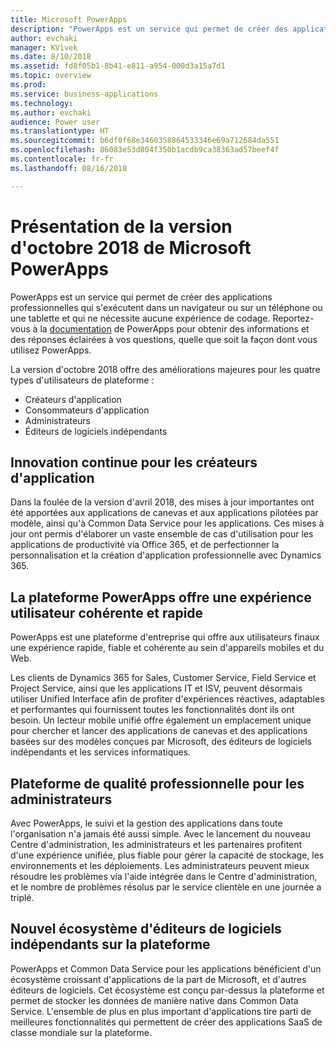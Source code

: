 ```yaml
---
title: Microsoft PowerApps
description: "PowerApps est un service qui permet de créer des applications professionnelles qui s'exécutent dans un navigateur ou sur un téléphone ou une tablette et qui ne nécessite aucune expérience de codage."
author: evchaki
manager: KVivek
ms.date: 8/10/2018
ms.assetid: fd8f05b1-8b41-e811-a954-000d3a15a7d1
ms.topic: overview
ms.prod: 
ms.service: business-applications
ms.technology: 
ms.author: evchaki
audience: Power user
ms.translationtype: HT
ms.sourcegitcommit: b6df0f68e3460358864533346e69a712684da551
ms.openlocfilehash: 86083e53d804f350b1acdb9ca38363ad57beef4f
ms.contentlocale: fr-fr
ms.lasthandoff: 08/16/2018

---
```


# <a name="overview-of-microsoft-powerapps-october-18-release"></a>Présentation de la version d'octobre 2018 de Microsoft PowerApps

PowerApps est un service qui permet de créer des applications professionnelles qui s'exécutent dans un navigateur ou sur un téléphone ou une tablette et qui ne nécessite aucune expérience de codage. Reportez-vous à la [documentation](https://docs.microsoft.com/powerapps/) de PowerApps pour obtenir des informations et des réponses éclairées à vos questions, quelle que soit la façon dont vous utilisez PowerApps.

La version d'octobre 2018 offre des améliorations majeures pour les quatre types d'utilisateurs de plateforme : 

- Créateurs d'application
- Consommateurs d'application
- Administrateurs
- Éditeurs de logiciels indépendants

## <a name="continued-innovation-for-app-makers"></a>Innovation continue pour les créateurs d'application 

Dans la foulée de la version d'avril 2018, des mises à jour importantes ont été apportées aux applications de canevas et aux applications pilotées par modèle, ainsi qu'à Common Data Service pour les applications. Ces mises à jour ont permis d'élaborer un vaste ensemble de cas d'utilisation pour les applications de productivité via Office 365, et de perfectionner la personnalisation et la création d'application professionnelle avec Dynamics 365.  

## <a name="powerapps-platform-provides-fast-consistent-user-experience"></a>La plateforme PowerApps offre une expérience utilisateur cohérente et rapide 

PowerApps est une plateforme d'entreprise qui offre aux utilisateurs finaux une expérience rapide, fiable et cohérente au sein d'appareils mobiles et du Web.  

Les clients de Dynamics 365 for Sales, Customer Service, Field Service et Project Service, ainsi que les applications IT et ISV, peuvent désormais utiliser Unified Interface afin de profiter d'expériences réactives, adaptables et performantes qui fournissent toutes les fonctionnalités dont ils ont besoin. Un lecteur mobile unifié offre également un emplacement unique pour chercher et lancer des applications de canevas et des applications basées sur des modèles conçues par Microsoft, des éditeurs de logiciels indépendants et les services informatiques.  

## <a name="enterprise-grade-platform-for-administrators"></a>Plateforme de qualité professionnelle pour les administrateurs 

Avec PowerApps, le suivi et la gestion des applications dans toute l'organisation n'a jamais été aussi simple. Avec le lancement du nouveau Centre d'administration, les administrateurs et les partenaires profitent d'une expérience unifiée, plus fiable pour gérer la capacité de stockage, les environnements et les déploiements. Les administrateurs peuvent mieux résoudre les problèmes via l'aide intégrée dans le Centre d'administration, et le nombre de problèmes résolus par le service clientèle en une journée a triplé. 

## <a name="emerging-ecosystem-of-isvs-on-the-platform"></a>Nouvel écosystème d'éditeurs de logiciels indépendants sur la plateforme

PowerApps et Common Data Service pour les applications bénéficient d'un écosystème croissant d'applications de la part de Microsoft, et d'autres éditeurs de logiciels. Cet écosystème est conçu par-dessus la plateforme et permet de stocker les données de manière native dans Common Data Service. L'ensemble de plus en plus important d'applications tire parti de meilleures fonctionnalités qui permettent de créer des applications SaaS de classe mondiale sur la plateforme.

